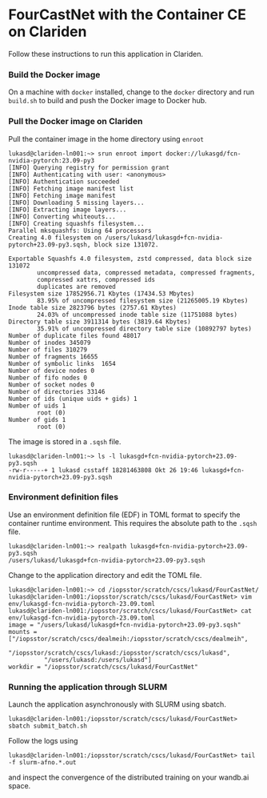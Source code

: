 # FourCastNet with the Container CE on Clariden

Follow these instructions to run this application in Clariden.

### Build the Docker image

On a machine with `docker` installed, change to the `docker` directory and run `build.sh` to build and push the Docker image to Docker hub.


### Pull the Docker image on Clariden

Pull the container image in the home directory using `enroot`

```
lukasd@clariden-ln001:~> srun enroot import docker://lukasgd/fcn-nvidia-pytorch:23.09-py3
[INFO] Querying registry for permission grant
[INFO] Authenticating with user: <anonymous>
[INFO] Authentication succeeded
[INFO] Fetching image manifest list
[INFO] Fetching image manifest
[INFO] Downloading 5 missing layers...
[INFO] Extracting image layers...
[INFO] Converting whiteouts...
[INFO] Creating squashfs filesystem...
Parallel mksquashfs: Using 64 processors
Creating 4.0 filesystem on /users/lukasd/lukasgd+fcn-nvidia-pytorch+23.09-py3.sqsh, block size 131072.

Exportable Squashfs 4.0 filesystem, zstd compressed, data block size 131072
        uncompressed data, compressed metadata, compressed fragments,
        compressed xattrs, compressed ids
        duplicates are removed
Filesystem size 17852956.71 Kbytes (17434.53 Mbytes)
        83.95% of uncompressed filesystem size (21265005.19 Kbytes)
Inode table size 2823796 bytes (2757.61 Kbytes)
        24.03% of uncompressed inode table size (11751088 bytes)
Directory table size 3911314 bytes (3819.64 Kbytes)
        35.91% of uncompressed directory table size (10892797 bytes)
Number of duplicate files found 48017
Number of inodes 345079
Number of files 310279
Number of fragments 16655
Number of symbolic links  1654
Number of device nodes 0
Number of fifo nodes 0
Number of socket nodes 0
Number of directories 33146
Number of ids (unique uids + gids) 1
Number of uids 1
        root (0)
Number of gids 1
        root (0)
```

The image is stored in a `.sqsh` file.
```
lukasd@clariden-ln001:~> ls -l lukasgd+fcn-nvidia-pytorch+23.09-py3.sqsh
-rw-r-----+ 1 lukasd csstaff 18281463808 Okt 26 19:46 lukasgd+fcn-nvidia-pytorch+23.09-py3.sqsh
```

### Environment definition files

Use an environment definition file (EDF) in TOML format to specify the container runtime environment. This requires the absolute path to the `.sqsh` file.  
```
lukasd@clariden-ln001:~> realpath lukasgd+fcn-nvidia-pytorch+23.09-py3.sqsh
/users/lukasd/lukasgd+fcn-nvidia-pytorch+23.09-py3.sqsh
```

Change to the application directory and edit the TOML file.
```
lukasd@clariden-ln001:~> cd /iopsstor/scratch/cscs/lukasd/FourCastNet/
lukasd@clariden-ln001:/iopsstor/scratch/cscs/lukasd/FourCastNet> vim env/lukasgd-fcn-nvidia-pytorch-23.09.toml
lukasd@clariden-ln001:/iopsstor/scratch/cscs/lukasd/FourCastNet> cat env/lukasgd-fcn-nvidia-pytorch-23.09.toml
image = "/users/lukasd/lukasgd+fcn-nvidia-pytorch+23.09-py3.sqsh"
mounts = ["/iopsstor/scratch/cscs/dealmeih:/iopsstor/scratch/cscs/dealmeih",
          "/iopsstor/scratch/cscs/lukasd:/iopsstor/scratch/cscs/lukasd",
          "/users/lukasd:/users/lukasd"]
workdir = "/iopsstor/scratch/cscs/lukasd/FourCastNet"
```
### Running the application through SLURM

Launch the application asynchronously with SLURM using sbatch.
```
lukasd@clariden-ln001:/iopsstor/scratch/cscs/lukasd/FourCastNet> sbatch submit_batch.sh
```

Follow the logs using
```
lukasd@clariden-ln001:/iopsstor/scratch/cscs/lukasd/FourCastNet> tail -f slurm-afno.*.out
```

and inspect the convergence of the distributed training on your wandb.ai space.
